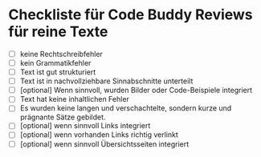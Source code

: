# Checkliste für Code Buddy Reviews für reine Texte

- [ ] keine Rechtschreibfehler
- [ ] kein Grammatikfehler
- [ ] Text ist gut strukturiert  
- [ ] Text ist in nachvollziehbare Sinnabschnitte unterteilt
- [ ] \[optional] Wenn sinnvoll, wurden Bilder oder Code-Beispiele integriert
- [ ] Text hat keine inhaltlichen Fehler
- [ ] Es wurden keine langen und verschachtelte, sondern kurze und prägnante Sätze gebildet.
- [ ] \[optional] wenn sinnvoll Links integriert
- [ ] \[optional] wenn vorhanden Links richtig verlinkt
- [ ] \[optional] wenn sinnvoll Übersichtsseiten integriert